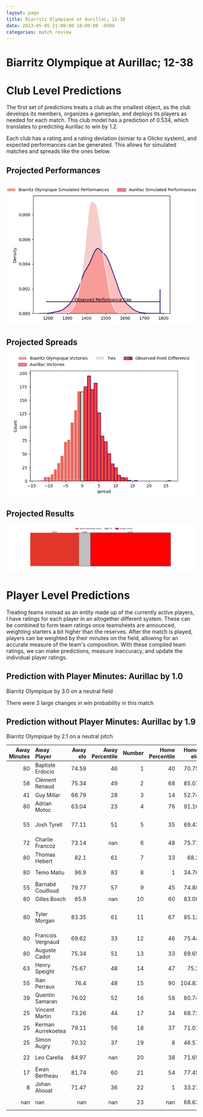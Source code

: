 ```yaml
---  
layout: page  
title: Biarritz Olympique at Aurillac; 12-38  
date: 2023-05-05 21:00:00 18:00:00 -0500  
categories: match review  
---
```

# Biarritz Olympique at Aurillac; 12-38

# Club Level Predictions


The first set of predictions treats a club as the smallest object, as the club develops its members, organizes a gameplan, and deploys its players as needed for each match. This club model has a prediction of 0.534, which translates to predicting Aurillac to win by 1.2.

Each club has a rating and a rating deviation (simiar to a Glicko system), and expected performances can be generated. This allows for simulated matches and spreads like the ones below.
## Projected Performances


![Projected Performances](plots/performances_2023-05-05-Aurillac-BiarritzOlympique.png)
## Projected Spreads


![Projected Spreads](plots/spreads_2023-05-05-Aurillac-BiarritzOlympique.png)
## Projected Results


![Projected Results](plots/resultbar_2023-05-05-Aurillac-BiarritzOlympique.png)
# Player Level Predictions


Treating teams instead as an entity made up of the currently active players, I have ratings for each player in an altogether different system. These can be combined to form team ratings once teamsheets are announced, weighting starters a bit higher than the reserves. After the match is played, players can be weighted by their minutes on the field, allowing for an accurate measure of the team's composition. With these compiled team ratings, we can make predictions, measure inaccuracy, and update the individual player ratings.
## Prediction with Player Minutes: Aurillac by 1.0


Biarritz Olympique by 3.0 on a neutral field

There were 3 large changes in win probability in this match
## Prediction without Player Minutes: Aurillac by 1.9


Biarritz Olympique by 2.1 on a neutral pitch



|   Away Minutes | Away Player        |   Away elo |   Away Percentile |   Number |   Home Percentile |   Home elo | Home Player                           |   Home Minutes |
|---------------:|:-------------------|-----------:|------------------:|---------:|------------------:|-----------:|:--------------------------------------|---------------:|
|             80 | Baptiste Erdocio   |      74.59 |                46 |        1 |                40 |      70.75 | Alexandre Plantier                    |             59 |
|             58 | Clément Renaud     |      75.34 |                49 |        2 |                68 |      85.07 | Adrian Smith                          |             59 |
|             41 | Guy Millar         |      66.79 |                28 |        3 |                14 |      52.74 | Henzo Kiteau                          |             55 |
|             80 | Adrian Motoc       |      63.04 |                23 |        4 |                76 |      91.16 | Georgi Javakhia                       |             55 |
|             55 | Josh Tyrell        |      77.11 |                51 |        5 |                35 |      69.43 | Jean-Baptiste Singer                  |             66 |
|             72 | Charlie Francoz    |      73.14 |               nan |        6 |                48 |      75.77 | Didier Tison                          |             80 |
|             80 | Thomas Hebert      |      82.1  |                61 |        7 |                33 |      68.3  | Beka Shvangiradze                     |             80 |
|             80 | Temo Matiu         |      96.9  |                83 |        8 |                 1 |      34.76 | Latuka Maituku                        |             55 |
|             55 | Barnabé Couilloud  |      79.77 |                57 |        9 |                45 |      74.88 | Mikheil Alania                        |             56 |
|             80 | Gilles Bosch       |      65.9  |               nan |       10 |                60 |      83.08 | Marc Palmier                          |             80 |
|             80 | Tyler Morgan       |      83.35 |                61 |       11 |                67 |      85.12 | Adriaan Jocobus van der Berg Coertzen |             80 |
|             80 | Francois Vergnaud  |      69.62 |                33 |       12 |                46 |      75.44 | Christa Powell                        |             80 |
|             80 | Auguste Cadot      |      75.34 |                51 |       13 |                33 |      69.65 | Jimmy Yobo                            |             80 |
|             63 | Henry Speight      |      75.67 |                48 |       14 |                47 |      75.2  | Albert Valentin                       |             63 |
|             55 | Ilian Perraux      |      76.4  |                48 |       15 |                90 |     104.83 | Anderson Neisen                       |             80 |
|             39 | Quentin Samaran    |      76.02 |                52 |       16 |                58 |      80.74 | Martial Rolland                       |             25 |
|             25 | Vincent Martin     |      73.26 |                44 |       17 |                34 |      68.73 | Hugo Huurman                          |             25 |
|             25 | Kerman Aurrekoetea |      79.11 |                56 |       18 |                37 |      71.01 | Tim Daniel-Meissen                    |             25 |
|             25 | Simon Augry        |      70.32 |                37 |       19 |                 8 |      46.57 | Hugo Bouyssou                         |             24 |
|             22 | Leo Carella        |      84.97 |               nan |       20 |                38 |      71.65 | Robert Rodgers                        |             21 |
|             17 | Ewan Bertheau      |      81.74 |                60 |       21 |                54 |      77.45 | Luka Nioradze                         |             21 |
|              8 | Johan Aliouat      |      71.47 |                36 |       22 |                 1 |      33.27 | Simeli Yabaki                         |             17 |
|            nan | nan                |     nan    |               nan |       23 |               nan |      68.63 | Mehdi Slamani                         |             14 |

